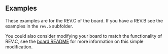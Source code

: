 ## Examples

These examples are for the REV.C of the board. If you have a REV.B see the examples in the `rev.b` subfolder.

You could also consider modifying your board to match the functionality of REV.C, see the [board README](../../board/README.md)
for more information on this simple modification.

